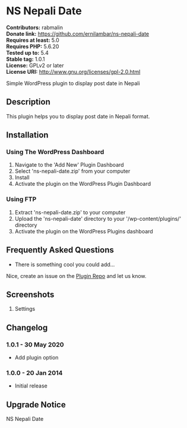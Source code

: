 # NS Nepali Date 

**Contributors:** rabmalin  
**Donate link:** https://github.com/ernilambar/ns-nepali-date  
**Requires at least:** 5.0  
**Requires PHP:** 5.6.20  
**Tested up to:** 5.4  
**Stable tag:** 1.0.1  
**License:** GPLv2 or later  
**License URI:** http://www.gnu.org/licenses/gpl-2.0.html  

Simple WordPress plugin to display post date in Nepali

## Description 

This plugin helps you to display post date in Nepali format.

## Installation 

### Using The WordPress Dashboard 

1. Navigate to the 'Add New' Plugin Dashboard
2. Select 'ns-nepali-date.zip' from your computer
3. Install
4. Activate the plugin on the WordPress Plugin Dashboard

### Using FTP

1. Extract 'ns-nepali-date.zip' to your computer
2. Upload the 'ns-nepali-date' directory to your '/wp-content/plugins/' directory
3. Activate the plugin on the WordPress Plugins dashboard

## Frequently Asked Questions 

* There is something cool you could add...

Nice, create an issue on the [Plugin Repo](https://github.com/ernilambar/ns-nepali-date/issues) and let us know.

## Screenshots 

1. Settings

## Changelog 

### 1.0.1 - 30 May 2020 

* Add plugin option

### 1.0.0 - 20 Jan 2014 

* Initial release

## Upgrade Notice

NS Nepali Date
